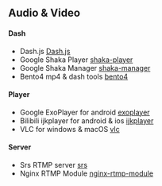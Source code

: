 ## Audio & Video 

#### Dash

* Dash.js [Dash.js](https://github.com/Dash-Industry-Forum/dash.js)
* Google Shaka Player [shaka-player](https://github.com/google/shaka-player)
* Google Shaka Manager [shaka-manager](https://github.com/google/shaka-packager)
* Bento4 mp4 & dash tools [bento4](https://github.com/axiomatic-systems/Bento4)


#### Player

* Google ExoPlayer for android [exoplayer](https://github.com/google/ExoPlayer)
* Bilibili ijkplayer for android & ios [ijkplayer](https://github.com/Bilibili/ijkplayer)
* VLC for windows & macOS [vlc](https://github.com/videolan/vlc)


#### Server

* Srs RTMP server [srs](https://github.com/ossrs/srs)
* Nginx RTMP Module [nginx-rtmp-module](https://github.com/arut/nginx-rtmp-module)
